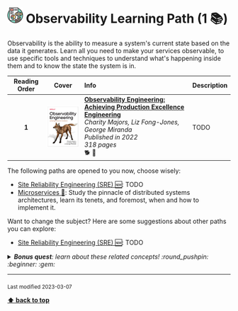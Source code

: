 [//]: # (Auto generated file from templates)

# <img height="35" src="/assets/learning-paths/icons/observability.png" alt="observability" title="Observability"/> Observability Learning Path (1 :books:)

Observability is the ability to measure a system's current state based on the data it generates. Learn all you need to make your services observable, to use specific tools and techniques to understand what's happening inside them and to know the state the system is in. 

| Reading Order | Cover | Info | Description |
| :---: | :---: | :--- | :--- |
| **1** | ![img](/assets/books/covers/observability-engineering.jpeg) | [**Observability Engineering: Achieving Production Excellence Engineering**](https://www.goodreads.com/book/show/54617137-system-design-interview) <br> *Charity Majors, Liz Fong-Jones, George Miranda* <br> *Published in 2022* <br> *318 pages* <br> :dog2: :orange_book: | TODO |

The following paths are opened to you now, choose wisely:

- [Site Reliability Engineering (SRE) :new:](/content/learning-paths/sre.md): TODO
- [Microservices :construction:](/content/learning-paths/microservices.md): Study the pinnacle of distributed systems architectures, learn its tenets, and foremost, when and how to implement it.


Want to change the subject? Here are some suggestions about other paths you can explore:

- [Site Reliability Engineering (SRE) :new:](/content/learning-paths/sre.md): TODO


<details><summary><i><b>Bonus quest</b>: learn about these related concepts! :round_pushpin: :beginner: :gem: </i></summary>
<p>

<sub>#open-telemetry #troubleshooting #debugging #structured-logs #tracing #metrics-aggregation #logs-aggregation #data-retention #alarm #events</sub>

</p>
</details>

---
<sub>Last modified 2023-03-07</sub>

[**⬆ back to top**](#observability-learning-path)
